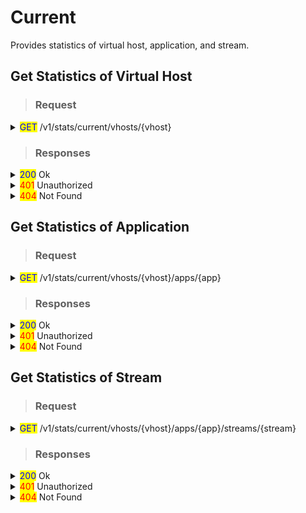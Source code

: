 # Current

Provides statistics of virtual host, application, and stream.

## Get Statistics of Virtual Host

> ### Request

<details>

<summary><mark style="color:blue;">GET</mark> /v1/stats/current/vhosts/{vhost}</summary>

#### **Header**

```http
Authorization: Basic {credentials}

# Authorization
    Credentials for HTTP Basic Authentication created with <AccessToken>
```

</details>

> ### Responses

<details>

<summary><mark style="color:blue;">200</mark> Ok</summary>

The request has succeeded

#### **Header**

```
Content-Type: application/json
```

#### **Body**

```json
{
    "statusCode": 200,
    "message": "OK",
    "response": {
        "connections": {
            "dash": 0,
            "file": 0,
            "hls": 0,
            "lldash": 0,
            "llhls": 0,
            "mpegtspush": 0,
            "ovt": 0,
            "rtmppush": 0,
            "thumbnail": 0,
            "webrtc": 0
        },
        "createdTime": "2023-03-15T19:46:13.728+09:00",
        "lastRecvTime": "2023-03-15T19:46:13.728+09:00",
        "lastSentTime": "2023-03-15T19:46:13.728+09:00",
        "lastUpdatedTime": "2023-03-15T19:46:13.728+09:00",
        "avgBitrateIn": 0,
        "avgBitrateOut": 0,
        "maxTotalConnectionTime": "2023-03-15T19:46:13.728+09:00",
        "maxTotalConnections": 0,
        "totalBytesIn": 0,
        "totalBytesOut": 0,
        "totalConnections": 0
    }
}
```

</details>

<details>

<summary><mark style="color:red;">401</mark> Unauthorized</summary>

Authentication required

#### **Header**

```http
WWW-Authenticate: Basic realm=”OvenMediaEngine”
```

#### **Body**

```json
{
    "message": "[HTTP] Authorization header is required to call API (401)",
    "statusCode": 401
}
```

</details>

<details>

<summary><mark style="color:red;">404</mark> Not Found</summary>

The given vhost name could not be found.

#### **Body**

```json
{
    "message": "[HTTP] Could not find the virtual host: [default1] (404)",
    "statusCode": 404
}
```

</details>

## Get Statistics of Application

> ### Request

<details>

<summary><mark style="color:blue;">GET</mark> /v1/stats/current/vhosts/{vhost}/apps/{app}</summary>

#### **Header**

```http
Authorization: Basic {credentials}

# Authorization
    Credentials for HTTP Basic Authentication created with <AccessToken>
```

</details>

> ### Responses

<details>

<summary><mark style="color:blue;">200</mark> Ok</summary>

The request has succeeded

#### **Header**

```
Content-Type: application/json
```

#### **Body**

```json
{
    "statusCode": 200,
    "message": "OK",
    "response": {
        "connections": {
            "dash": 0,
            "file": 0,
            "hls": 0,
            "lldash": 0,
            "llhls": 0,
            "mpegtspush": 0,
            "ovt": 0,
            "rtmppush": 0,
            "thumbnail": 0,
            "webrtc": 0
        },
        "createdTime": "2023-03-15T19:46:13.728+09:00",
        "lastRecvTime": "2023-03-15T19:46:13.728+09:00",
        "lastSentTime": "2023-03-15T19:46:13.728+09:00",
        "lastUpdatedTime": "2023-03-15T19:46:13.728+09:00",
        "avgBitrateIn": 0,
        "avgBitrateOut": 0,
        "maxTotalConnectionTime": "2023-03-15T19:46:13.728+09:00",
        "maxTotalConnections": 0,
        "totalBytesIn": 0,
        "totalBytesOut": 0,
        "totalConnections": 0
    }
}
```

</details>

<details>

<summary><mark style="color:red;">401</mark> Unauthorized</summary>

Authentication required

#### **Header**

```http
WWW-Authenticate: Basic realm=”OvenMediaEngine”
```

#### **Body**

```json
{
    "message": "[HTTP] Authorization header is required to call API (401)",
    "statusCode": 401
}
```

</details>

<details>

<summary><mark style="color:red;">404</mark> Not Found</summary>

The given vhost or application name could not be found.

#### **Body**

```json
{
    "message": "[HTTP] Could not find the application: [default/app1] (404)",
    "statusCode": 404
}
```

</details>

## Get Statistics of Stream

> ### Request

<details>

<summary><mark style="color:blue;">GET</mark> /v1/stats/current/vhosts/{vhost}/apps/{app}/streams/{stream}</summary>

#### **Header**

```http
Authorization: Basic {credentials}

# Authorization
    Credentials for HTTP Basic Authentication created with <AccessToken>
```

</details>

> ### Responses

<details>

<summary><mark style="color:blue;">200</mark> Ok</summary>

The request has succeeded

#### **Header**

```
Content-Type: application/json
```

#### **Body**

```json
{
    "statusCode": 200,
    "message": "OK",
    "response": {
        "connections": {
            "dash": 0,
            "file": 0,
            "hls": 0,
            "lldash": 0,
            "llhls": 0,
            "mpegtspush": 0,
            "ovt": 0,
            "rtmppush": 0,
            "thumbnail": 0,
            "webrtc": 0
        },
        "createdTime": "2023-03-15T19:46:13.728+09:00",
        "lastRecvTime": "2023-03-15T19:46:13.728+09:00",
        "lastSentTime": "2023-03-15T19:46:13.728+09:00",
        "lastUpdatedTime": "2023-03-15T19:46:13.728+09:00",
        "avgBitrateIn": 0,
        "avgBitrateOut": 0,
        "maxTotalConnectionTime": "2023-03-15T19:46:13.728+09:00",
        "maxTotalConnections": 0,
        "totalBytesIn": 0,
        "totalBytesOut": 0,
        "totalConnections": 0
    }
}
```

</details>

<details>

<summary><mark style="color:red;">401</mark> Unauthorized</summary>

Authentication required

#### **Header**

```http
WWW-Authenticate: Basic realm=”OvenMediaEngine”
```

#### **Body**

```json
{
    "message": "[HTTP] Authorization header is required to call API (401)",
    "statusCode": 401
}
```

</details>

<details>

<summary><mark style="color:red;">404</mark> Not Found</summary>

The given vhost or application or stream name could not be found.

#### **Body**

```json
{
    "message": "[HTTP] Could not find the stream: [default/#default#app/stream] (404)",
    "statusCode": 404
}
```

</details>
